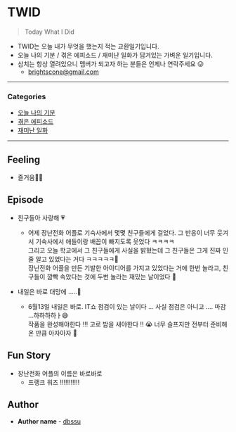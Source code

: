 # TWID

> Today What I Did
- TWID는 오늘 내가 무엇을 했는지 적는 교환일기입니다.
- 오늘 나의 기분 / 겪은 에피소드 / 재미난 일화가 담겨있는 가벼운 일기입니다.
- 삼치는 항상 열려있으니 멤버가 되고자 하는 분들은 언제나 연락주세요 😜
  - brightscone@gmail.com

---

### Categories

* [오늘 나의 기분](#feeling)
* [겪은 에피소드](#episode)
* [재미난 일화](#fun-story)

---

## Feeling

- 즐거움💃🏻

## Episode

- 친구들아 사랑해 💗
  - 어제 장난전화 어플로 기숙사에서 몇몇 친구들에게 걸었다. 그 반응이 너무 웃겨서 기숙사에서 애들이랑 배꼽이 빠지도록 웃었다 ㅋㅋㅋㅋ<br>
  그리고 오늘 학교에서 그 친구들에게 사실을 밝혔는데 그 친구들은 그게 진짜 인줄 알고 있었다는 거다 ㅋㅋㅋㅋㅋ🤣 <br>
  장난전화 어플을 만든 기발한 아이디어를 가지고 있었다는 거에 한번 놀라고, 친구들이 깜빡 속았다는 것에 두번 놀라는 재밌는 날이었다 🤭
  
- 내일은 바로 대망에 .....🤯
  - 6월13일 내일은 바로. IT쇼 점검이 있는 날이다 ... 사실 점검은 아니고 .... 마감 ...하하하하ㅏ😅 <br>
  작품을 완성해야한다 !!! 고로 밤을 새야한다 !! 😭 너무 슬프지만 전부터 준비해온 만큼 아자아자 👊
  

## Fun Story

- 장난전화 어플의 이름은 바로바로
  - 프랭크 워즈 !!!!!!!!!!!

## Author

* **Author name** - [dbssu](https://github.com/dbssu)
